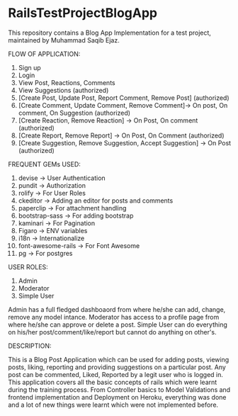 # RailsTestProjectBlogApp
This repository contains a Blog App Implementation for a test project, maintained by Muhammad Saqib Ejaz.

FLOW OF APPLICATION:

1. Sign up
2. Login
3. View Post, Reactions, Comments
4. View Suggestions (authorized)
5. [Create Post, Update Post, Report Comment, Remove Post] (authorized)
6. [Create Comment, Update Comment, Remove Comment]-> On post, On comment, On Suggestion (authorized)
7. [Create Reaction, Remove Reaction] -> On Post, On comment (authorized)
8. [Create Report, Remove Report] -> On Post, On Comment (authorized)
9. [Create Suggestion, Remove Suggestion, Accept Suggestion] -> On Post (authorized)

FREQUENT GEMs USED:

1. devise -> User Authentication
2. pundit -> Authorization
3. rolify -> For User Roles
4. ckeditor -> Adding an editor for posts and comments
5. paperclip -> For attachment handling
6. bootstrap-sass -> For adding bootstrap
7. kaminari -> For Pagination
8. Figaro -> ENV variables
9. i18n -> Internationalize
10. font-awesome-rails -> For Font Awesome
11. pg -> For postgres


USER ROLES:

1. Admin
2. Moderator
3. Simple User

Admin has a full fledged dashboaord from where he/she can add, change, remove any model intance.
Moderator has access to a profile page from where he/she can approve or delete a post.
Simple User can do everything on his/her post/comment/like/report but cannot do anything on other's.

DESCRIPTION:

This is a Blog Post Application which can be used for adding posts, viewing posts, liking, reporting and providing suggestions on a particular post.
Any post can be commented, Liked, Reported by a legit user who is logged in.
This application covers all the basic concepts of rails which were learnt during the training process. From Controller basics to Model Validations and frontend implementation and Deployment on Heroku, everything was done and a lot of new things were learnt which were not implemented before.
